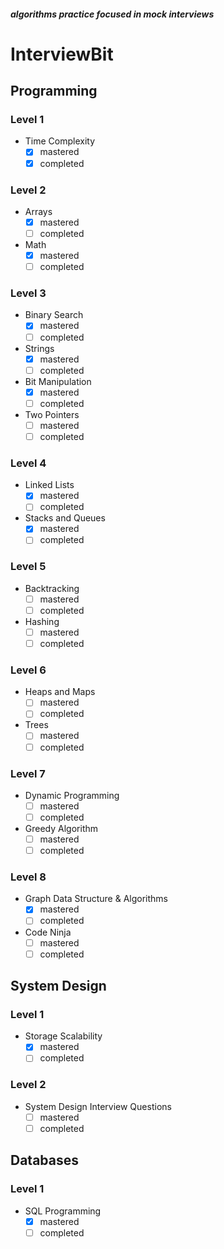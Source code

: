 ##### algorithms practice focused in mock interviews

# InterviewBit

## Programming

### Level 1
- Time Complexity
	- [x] mastered
	- [x] completed

### Level 2
- Arrays
	- [x] mastered
	- [ ] completed
- Math
	- [x] mastered
	- [ ] completed

### Level 3
- Binary Search
	- [x] mastered
	- [ ] completed
- Strings
	- [x] mastered
	- [ ] completed
- Bit Manipulation
	- [x] mastered
	- [ ] completed
- Two Pointers
	- [ ] mastered
	- [ ] completed

### Level 4
- Linked Lists
	- [x] mastered
	- [ ] completed
- Stacks and Queues
	- [x] mastered
	- [ ] completed

### Level 5
- Backtracking
	- [ ] mastered
	- [ ] completed
- Hashing
	- [ ] mastered
	- [ ] completed

### Level 6
- Heaps and Maps
	- [ ] mastered
	- [ ] completed
- Trees
	- [ ] mastered
	- [ ] completed

### Level 7
- Dynamic Programming
	- [ ] mastered
	- [ ] completed
- Greedy Algorithm
	- [ ] mastered
	- [ ] completed

### Level 8
- Graph Data Structure & Algorithms
	- [x] mastered
	- [ ] completed
- Code Ninja
	- [ ] mastered
	- [ ] completed

## System Design

### Level 1
-  Storage Scalability
	- [x] mastered
	- [ ] completed

### Level 2
- System Design Interview Questions
	- [ ] mastered
	- [ ] completed

## Databases

### Level 1
- SQL Programming
	- [x] mastered
	- [ ] completed
